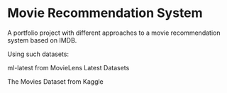 # Movie Recommendation System
A portfolio project with different approaches to a movie recommendation system based on IMDB.


Using such datasets: 

ml-latest from MovieLens Latest Datasets

The Movies Dataset from Kaggle
